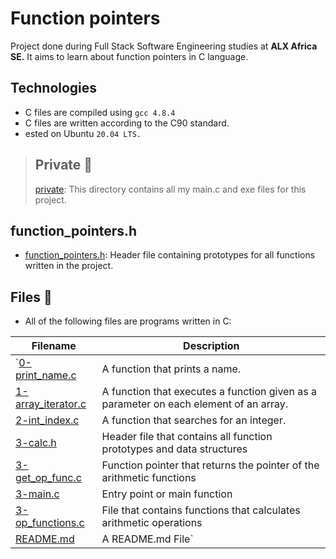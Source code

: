 # Function pointers
Project done during Full Stack Software Engineering studies at **ALX Africa SE.** It aims to learn about function pointers in C language.

## Technologies
  - C files are compiled using `gcc 4.8.4`
  - C files are written according to the C90 standard.
  - ested on Ubuntu `20.04 LTS.`

 > ## Private 📁
 > [private](./private): This directory contains all my main.c and exe files for this project.

## function_pointers.h
 * [function_pointers.h](./function_pointers.h): Header file containing prototypes for all functions written in the project.

## Files 📃
 * All of the following files are programs written in C:

 **Filename** | **Description**
--------------|-----------------
`[0-print_name.c](./0-print_name.c) | A function that prints a name.
[1-array_iterator.c](./1-array_iterator.c) | A function that executes a function given as a parameter on each element of an array.
[2-int_index.c](./2-int_index.c) | A function that searches for an integer.
[3-calc.h](./3-calc.h) | Header file that contains all function prototypes and data structures
[3-get_op_func.c](./3-get_op_func.c) | Function pointer that returns the pointer of the arithmetic functions
[3-main.c](./3-main.c) | Entry point or main function
[3-op_functions.c](./3-op_functions.c) | File that contains functions that calculates arithmetic operations
[README.md](./README.md) | A README.md File`

 
